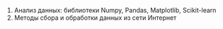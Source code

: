 1. Анализ данных: библиотеки Numpy, Pandas, Matplotlib, Scikit-learn
2. Методы сбора и обработки данных из сети Интернет

